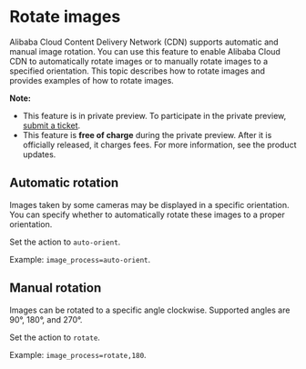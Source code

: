 # Rotate images

Alibaba Cloud Content Delivery Network \(CDN\) supports automatic and manual image rotation. You can use this feature to enable Alibaba Cloud CDN to automatically rotate images or to manually rotate images to a specified orientation. This topic describes how to rotate images and provides examples of how to rotate images.

**Note:**

-   This feature is in private preview. To participate in the private preview, [submit a ticket](https://workorder-intl.console.aliyun.com/?spm=5176.2020520001.aliyun_topbar.18.dbd44bd3e4f845#/ticket/createIndex).
-   This feature is **free of charge** during the private preview. After it is officially released, it charges fees. For more information, see the product updates.

## Automatic rotation

Images taken by some cameras may be displayed in a specific orientation. You can specify whether to automatically rotate these images to a proper orientation.

Set the action to `auto-orient`.

Example: `image_process=auto-orient`.

## Manual rotation

Images can be rotated to a specific angle clockwise. Supported angles are 90°, 180°, and 270°.

Set the action to `rotate`.

Example: `image_process=rotate,180`.


